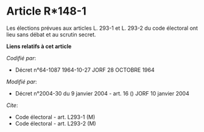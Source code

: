 # Article R*148-1

Les élections prévues aux articles L. 293-1 et L. 293-2 du code électoral ont lieu sans débat et au scrutin secret.

**Liens relatifs à cet article**

_Codifié par_:

  - Décret n°64-1087 1964-10-27 JORF 28 OCTOBRE 1964

_Modifié par_:

  - Décret n°2004-30 du 9 janvier 2004 - art. 16 () JORF 10 janvier 2004

_Cite_:

  - Code électoral - art. L293-1 (M)
  - Code électoral - art. L293-2 (M)
